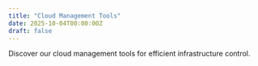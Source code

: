```yaml
---
title: "Cloud Management Tools"
date: 2025-10-04T00:00:00Z
draft: false
---
```


Discover our cloud management tools for efficient infrastructure control.
